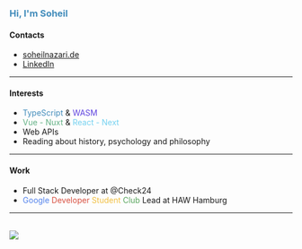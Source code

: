 <h3 style="color:rgb(66, 140, 187)">Hi, I'm Soheil</h3>

#### Contacts

- [soheilnazari.de](https://soheilnazari.de)
- [LinkedIn](https://www.linkedin.com/in/soheiln/)

---

#### Interests

- <span style="color:rgb(66, 140, 187)">TypeScript</span> & <span style="color:rgb(95, 67, 223)">WASM</span>
- <span style="color:rgb(97, 176, 131)">Vue - Nuxt</span> & <span style="color:rgb(115, 209, 240)">React - Next</span>
- Web APIs
- Reading about history, psychology and philosophy

---

#### Work

- Full Stack Developer at @Check24
- <span style="color:rgb(83, 131, 236)">Google</span>
  <span style="color:rgb(216, 80, 64)">Developer</span>
  <span style="color:rgb(241, 191, 66)">Student</span>
  <span style="color:rgb(88, 165, 93)">Club</span>
  Lead at HAW Hamburg

---

<br />

<img src="https://github-readme-stats.vercel.app/api/top-langs/?username=s0h311&hide=roff&title_color=ffffff&text_color=c9cacc&icon_color=2bbc8a&bg_color=1d1f21&langs_count=3" />
